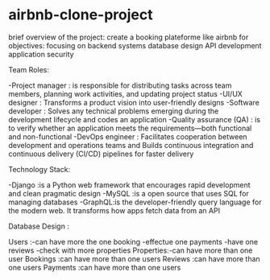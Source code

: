 # airbnb-clone-project

brief overview of the project:
create  a booking plateforme like airbnb
for objectives:
focusing on backend systems
database design
API development
application security

Team Roles:

-Project manager : is responsible for distributing tasks across team members, planning work activities, and updating project status
-UI/UX designer : Transforms a product vision into user-friendly designs
-Software developer : Solves any technical problems emerging during the development lifecycle and codes an application
-Quality assurance (QA) : is to verify whether an application meets the requirements—both functional and non-functional
-DevOps engineer : Facilitates cooperation between development and operations teams and Builds continuous integration and continuous delivery (CI/CD) pipelines for faster delivery

Technology Stack:

-Django :is a Python web framework that encourages rapid development and clean pragmatic design
-MySQL  :is a open source that uses SQL for managing databases
-GraphQL:is the developer-friendly query language for the modern web. It transforms how apps fetch data from an API

Database Design :

Users     :-can have more the one booking
           -effectue one payments
           -have one reviews
           -check with more properties
Properties:-can have more than one user
Bookings  :can have more than one users
Reviews   :can have more than one users
Payments  :can have more than one users